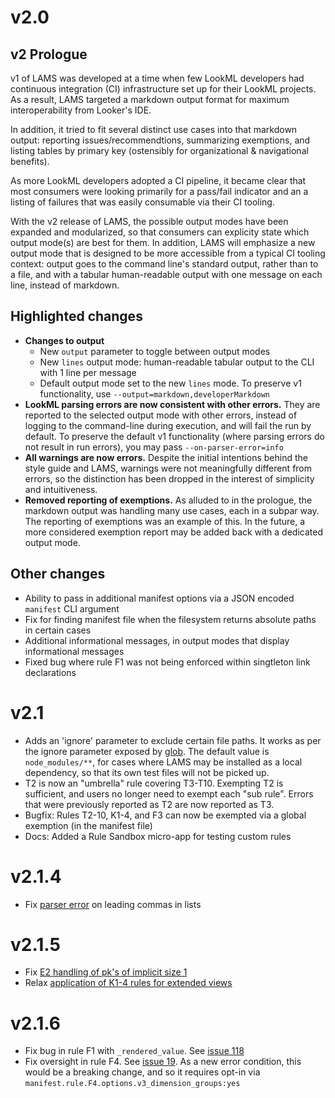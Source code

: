 
# v2.0

## v2 Prologue

v1 of LAMS was developed at a time when few LookML developers had continuous integration (CI) infrastructure set up for their LookML projects. As a result, LAMS targeted a markdown output format for maximum interoperability from Looker's IDE.

In addition, it tried to fit several distinct use cases into that markdown output: reporting issues/recommendtions, summarizing exemptions, and listing tables by primary key (ostensibly for organizational & navigational benefits).

As more LookML developers adopted a CI pipeline, it became clear that most consumers were looking primarily for a pass/fail indicator and an a listing of failures that was easily consumable via their CI tooling. 

With the v2 release of LAMS, the possible output modes have been expanded and modularized, so that consumers can explicity state which output mode(s) are best for them. In addition, LAMS will emphasize a new output mode that is designed to be more accessible from a typical CI tooling context: output goes to the command line's standard output, rather than to a file, and with a tabular human-readable output with one message on each line, instead of markdown.

## Highlighted changes

- **Changes to output**
	- New `output` parameter to toggle between output modes
	- New `lines` output mode: human-readable tabular output to the CLI with 1 line per message
	- Default output mode set to the new `lines` mode. To preserve v1 functionality, use `--output=markdown,developerMarkdown`
- **LookML parsing errors are now consistent with other errors.** They are reported to the selected output mode with other errors, instead of logging to the command-line during execution, and will fail the run by default. To preserve the default v1 functionality (where parsing errors do not result in run errors), you may pass `--on-parser-error=info`
- **All warnings are now errors.** Despite the initial intentions behind the style guide and LAMS, warnings were not meaningfully different from errors, so the distinction has been dropped in the interest of simplicity and intuitiveness.
- **Removed reporting of exemptions.**  As alluded to in the prologue, the markdown output was handling many use cases, each in a subpar way. The reporting of exemptions was an example of this. In the future, a more considered exemption report may be added back with a dedicated output mode.

## Other changes

- Ability to pass in additional manifest options via a JSON encoded `manifest` CLI argument
- Fix for finding manifest file when the filesystem returns absolute paths in certain cases
- Additional informational messages, in output modes that display informational messages
- Fixed bug where rule F1 was not being enforced within singtleton link declarations

# v2.1

- Adds an 'ignore' parameter to exclude certain file paths. It works as per the ignore parameter exposed by [glob](https://www.npmjs.com/package/glob). The default value is `node_modules/**`, for cases where LAMS may be installed as a local dependency, so that its own test files will not be picked up.
- T2 is now an "umbrella" rule covering T3-T10. Exempting T2 is sufficient, and users no longer need to exempt each "sub rule". Errors that were previously reported as T2 are now reported as T3.
- Bugfix: Rules T2-10, K1-4, and F3 can now be exempted via a global exemption (in the manifest file)
- Docs: Added a Rule Sandbox micro-app for testing custom rules

# v2.1.4
- Fix [parser error](https://github.com/fabio-looker/node-lookml-parser/issues/17) on leading commas in lists

# v2.1.5
- Fix [E2 handling of pk's of implicit size 1](https://github.com/looker-open-source/look-at-me-sideways/issues/106)
- Relax [application of K1-4 rules for extended views](https://github.com/looker-open-source/look-at-me-sideways/issues/105)

# v2.1.6
- Fix bug in rule F1 with `_rendered_value`. See [issue 118](https://github.com/looker-open-source/look-at-me-sideways/issues/119)
- Fix oversight in rule F4. See [issue 19](https://github.com/looker-open-source/look-at-me-sideways/issues/119). As a new error condition, this would be a breaking change, and so it requires opt-in via `manifest.rule.F4.options.v3_dimension_groups:yes`
